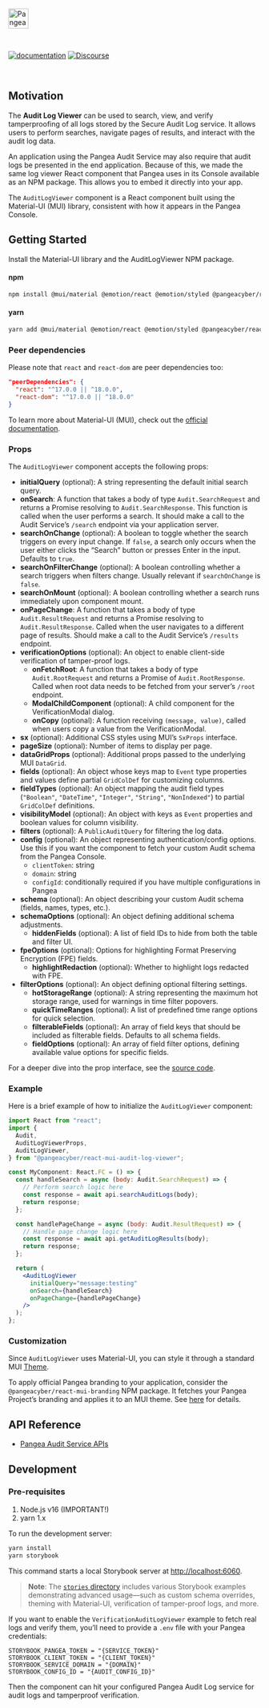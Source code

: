 <p>
  <br />
  <a href="https://pangea.cloud?utm_source=github&utm_medium=node-sdk" target="_blank" rel="noopener noreferrer">
    <img src="https://pangea-marketing.s3.us-west-2.amazonaws.com/pangea-color.svg" alt="Pangea Logo" height="40" />
  </a>
  <br />
</p>

<p>
<br />

[![documentation](https://img.shields.io/badge/documentation-pangea-blue?style=for-the-badge&labelColor=551B76)](https://pangea.cloud/docs/sdk/js/)
[![Discourse](https://img.shields.io/badge/Discourse-4A154B?style=for-the-badge&logo=discourse&logoColor=white)](https://l.pangea.cloud/Jd4wlGs)

<br />
</p>

## Motivation

The **Audit Log Viewer** can be used to search, view, and verify tamperproofing of all logs stored by the Secure Audit Log service. It allows users to perform searches, navigate pages of results, and interact with the audit log data.

An application using the Pangea Audit Service may also require that audit logs be presented in the end application. Because of this, we made the same log viewer React component that Pangea uses in its Console available as an NPM package. This allows you to embed it directly into your app.

The `AuditLogViewer` component is a React component built using the Material-UI (MUI) library, consistent with how it appears in the Pangea Console.

## Getting Started

Install the Material-UI library and the AuditLogViewer NPM package.

#### npm

```bash
npm install @mui/material @emotion/react @emotion/styled @pangeacyber/react-mui-audit-log-viewer
```

#### yarn

```bash
yarn add @mui/material @emotion/react @emotion/styled @pangeacyber/react-mui-audit-log-viewer
```

### Peer dependencies

Please note that `react` and `react-dom` are peer dependencies too:

```json
"peerDependencies": {
  "react": "^17.0.0 || ^18.0.0",
  "react-dom": "^17.0.0 || ^18.0.0"
}
```

To learn more about Material-UI (MUI), check out the [official documentation](https://mui.com/material-ui/getting-started/installation/).

### Props

The `AuditLogViewer` component accepts the following props:

- **initialQuery** (optional): A string representing the default initial search query.
- **onSearch**: A function that takes a body of type `Audit.SearchRequest` and returns a Promise resolving to `Audit.SearchResponse`. This function is called when the user performs a search. It should make a call to the Audit Service’s `/search` endpoint via your application server.
- **searchOnChange** (optional): A boolean to toggle whether the search triggers on every input change. If `false`, a search only occurs when the user either clicks the “Search” button or presses Enter in the input. Defaults to `true`.
- **searchOnFilterChange** (optional): A boolean controlling whether a search triggers when filters change. Usually relevant if `searchOnChange` is `false`.
- **searchOnMount** (optional): A boolean controlling whether a search runs immediately upon component mount.
- **onPageChange**: A function that takes a body of type `Audit.ResultRequest` and returns a Promise resolving to `Audit.ResultResponse`. Called when the user navigates to a different page of results. Should make a call to the Audit Service’s `/results` endpoint.
- **verificationOptions** (optional): An object to enable client-side verification of tamper-proof logs.
  - **onFetchRoot**: A function that takes a body of type `Audit.RootRequest` and returns a Promise of `Audit.RootResponse`. Called when root data needs to be fetched from your server’s `/root` endpoint.
  - **ModalChildComponent** (optional): A child component for the VerificationModal dialog.
  - **onCopy** (optional): A function receiving `(message, value)`, called when users copy a value from the VerificationModal.
- **sx** (optional): Additional CSS styles using MUI’s `SxProps` interface.
- **pageSize** (optional): Number of items to display per page.
- **dataGridProps** (optional): Additional props passed to the underlying MUI `DataGrid`.
- **fields** (optional): An object whose keys map to `Event` type properties and values define partial `GridColDef` for customizing columns.
- **fieldTypes** (optional): An object mapping the audit field types (`"Boolean"`, `"DateTime"`, `"Integer"`, `"String"`, `"NonIndexed"`) to partial `GridColDef` definitions.
- **visibilityModel** (optional): An object with keys as `Event` properties and boolean values for column visibility.
- **filters** (optional): A `PublicAuditQuery` for filtering the log data.
- **config** (optional): An object representing authentication/config options. Use this if you want the component to fetch your custom Audit schema from the Pangea Console.
  - `clientToken`: string
  - `domain`: string
  - `configId`: conditionally required if you have multiple configurations in Pangea
- **schema** (optional): An object describing your custom Audit schema (fields, names, types, etc.).
- **schemaOptions** (optional): An object defining additional schema adjustments.
  - **hiddenFields** (optional): A list of field IDs to hide from both the table and filter UI.
- **fpeOptions** (optional): Options for highlighting Format Preserving Encryption (FPE) fields.
  - **highlightRedaction** (optional): Whether to highlight logs redacted with FPE.
- **filterOptions** (optional): An object defining optional filtering settings.
  - **hotStorageRange** (optional): A string representing the maximum hot storage range, used for warnings in time filter popovers.
  - **quickTimeRanges** (optional): A list of predefined time range options for quick selection.
  - **filterableFields** (optional): An array of field keys that should be included as filterable fields. Defaults to all schema fields.
  - **fieldOptions** (optional): An array of field filter options, defining available value options for specific fields.

For a deeper dive into the prop interface, see the [source code](https://github.com/pangeacyber/pangea-javascript/blob/main/packages/react-mui-audit-log-viewer/src/AuditLogViewer.tsx).

### Example

Here is a brief example of how to initialize the `AuditLogViewer` component:

```jsx
import React from "react";
import {
  Audit,
  AuditLogViewerProps,
  AuditLogViewer,
} from "@pangeacyber/react-mui-audit-log-viewer";

const MyComponent: React.FC = () => {
  const handleSearch = async (body: Audit.SearchRequest) => {
    // Perform search logic here
    const response = await api.searchAuditLogs(body);
    return response;
  };

  const handlePageChange = async (body: Audit.ResultRequest) => {
    // Handle page change logic here
    const response = await api.getAuditLogResults(body);
    return response;
  };

  return (
    <AuditLogViewer
      initialQuery="message:testing"
      onSearch={handleSearch}
      onPageChange={handlePageChange}
    />
  );
};
```

### Customization

Since `AuditLogViewer` uses Material-UI, you can style it through a standard MUI [Theme](https://mui.com/material-ui/customization/theming/).

To apply official Pangea branding to your application, consider the `@pangeacyber/react-mui-branding` NPM package. It fetches your Pangea Project’s branding and applies it to an MUI theme. See [here](https://github.com/pangeacyber/pangea-javascript/tree/main/packages/react-mui-branding) for details.

## API Reference

- [Pangea Audit Service APIs](https://pangea.cloud/docs/api/audit)

## Development

### Pre-requisites

1. Node.js v16 (IMPORTANT!)
2. yarn 1.x

To run the development server:

```bash
yarn install
yarn storybook
```

This command starts a local Storybook server at [http://localhost:6060](http://localhost:6060).

> **Note**: The [`stories` directory](./src/stories/README.md) includes various Storybook examples demonstrating advanced usage—such as custom schema overrides, theming with Material-UI, verification of tamper-proof logs, and more.

If you want to enable the `VerificationAuditLogViewer` example to fetch real logs and verify them, you’ll need to provide a `.env` file with your Pangea credentials:

```env
STORYBOOK_PANGEA_TOKEN = "{SERVICE_TOKEN}"
STORYBOOK_CLIENT_TOKEN = "{CLIENT_TOKEN}"
STORYBOOK_SERVICE_DOMAIN = "{DOMAIN}"
STORYBOOK_CONFIG_ID = "{AUDIT_CONFIG_ID}"
```

Then the component can hit your configured Pangea Audit Log service for audit logs and tamperproof verification.
